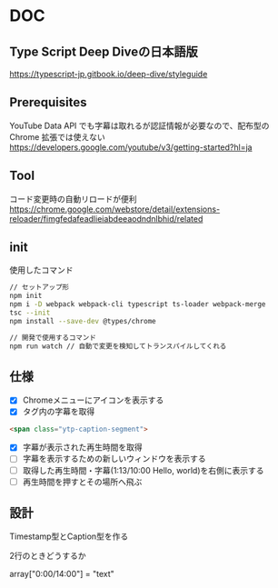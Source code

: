 # DOC

## Type Script Deep Diveの日本語版
https://typescript-jp.gitbook.io/deep-dive/styleguide

## Prerequisites
YouTube Data API でも字幕は取れるが認証情報が必要なので、配布型の Chrome 拡張では使えない  
https://developers.google.com/youtube/v3/getting-started?hl=ja

## Tool
コード変更時の自動リロードが便利
https://chrome.google.com/webstore/detail/extensions-reloader/fimgfedafeadlieiabdeeaodndnlbhid/related


## init
使用したコマンド
```sh
// セットアップ形
npm init
npm i -D webpack webpack-cli typescript ts-loader webpack-merge
tsc --init
npm install --save-dev @types/chrome

// 開発で使用するコマンド
npm run watch // 自動で変更を検知してトランスパイルしてくれる
```

## 仕様
- [x] Chromeメニューにアイコンを表示する
- [x] タグ内の字幕を取得
```html
<span class="ytp-caption-segment">
```
- [x] 字幕が表示された再生時間を取得
- [ ] 字幕を表示するための新しいウィンドウを表示する
- [ ] 取得した再生時間・字幕(1:13/10:00 Hello, world)を右側に表示する
- [ ] 再生時間を押すとその場所へ飛ぶ

## 設計
Timestamp型とCaption型を作る

2行のときどうするか


array["0:00/14:00"] = "text"